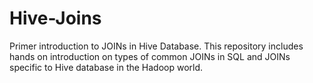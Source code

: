 # Hive-Joins

Primer introduction to JOINs in Hive Database. This repository includes hands on introduction on types of common JOINs in SQL and JOINs specific to Hive database in the Hadoop world.


